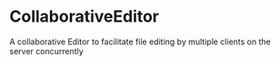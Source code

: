 # CollaborativeEditor
A collaborative Editor to facilitate file editing by multiple clients on the server concurrently
